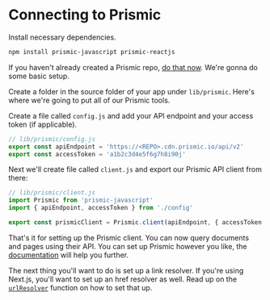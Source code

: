 # Connecting to Prismic

Install necessary dependencies.

```sh
npm install prismic-javascript prismic-reactjs
```

If you haven't already created a Prismic repo, [do that now](https://prismic.io). We're gonna do some basic setup.

Create a folder in the source folder of your app under `lib/prismic`. Here's where we're going to put all of our Prismic tools.

Create a file called `config.js` and add your API endpoint and your access token (if applicable).

```javascript
// lib/prismic/config.js
export const apiEndpoint = 'https://<REPO>.cdn.prismic.io/api/v2'
export const accessToken = 'a1b2c3d4e5f6g7h8i90j'
```

Next we'll create file called `client.js` and export our Prismic API client from there:

```javascript
// lib/prismic/client.js
import Prismic from 'prismic-javascript'
import { apiEndpoint, accessToken } from './config'

export const prismicClient = Prismic.client(apiEndpoint, { accessToken })
```

That's it for setting up the Prismic client. You can now query documents and pages using their API. You can set up Prismic however you like, the [documentation](https://prismic.io/docs) will help you further.

The next thing you'll want to do is set up a link resolver. If you're using Next.js, you'll want to set up an href resolver as well. Read up on the [`urlResolver`](../README.md#urlresolver) function on how to set that up.
